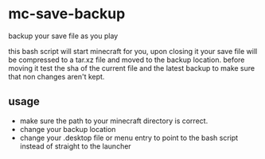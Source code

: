 # mc-save-backup
backup your save file as you play

this bash script will start minecraft for you, upon closing it your save file will be compressed to a tar.xz file and moved to the backup location. before moving it test the sha of the current file and the latest backup to make sure that non changes aren't kept. 

## usage
* make sure the path to your minecraft directory is correct.
* change your backup location
* change your .desktop file or menu entry to point to the bash script instead of straight to the launcher
